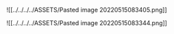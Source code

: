 ![[../../../../ASSETS/Pasted image 20220515083405.png]]


![[../../../../ASSETS/Pasted image 20220515083344.png]]